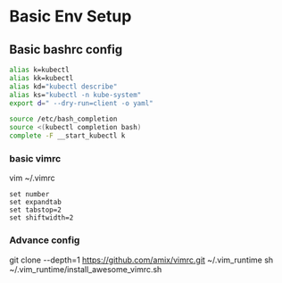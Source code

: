 # Basic Env Setup

## Basic bashrc config

```sh
alias k=kubectl
alias kk=kubectl
alias kd="kubectl describe"
alias ks="kubectl -n kube-system"
export d=" --dry-run=client -o yaml"

source /etc/bash_completion
source <(kubectl completion bash)
complete -F __start_kubectl k
```

### basic vimrc

vim ~/.vimrc
```
set number
set expandtab
set tabstop=2
set shiftwidth=2
```

### Advance config
git clone --depth=1 https://github.com/amix/vimrc.git ~/.vim_runtime
sh ~/.vim_runtime/install_awesome_vimrc.sh